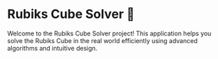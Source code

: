 # Rubiks Cube Solver 🧩

Welcome to the Rubiks Cube Solver project! This application helps you solve the Rubiks Cube in the real world efficiently using advanced algorithms and intuitive design.
